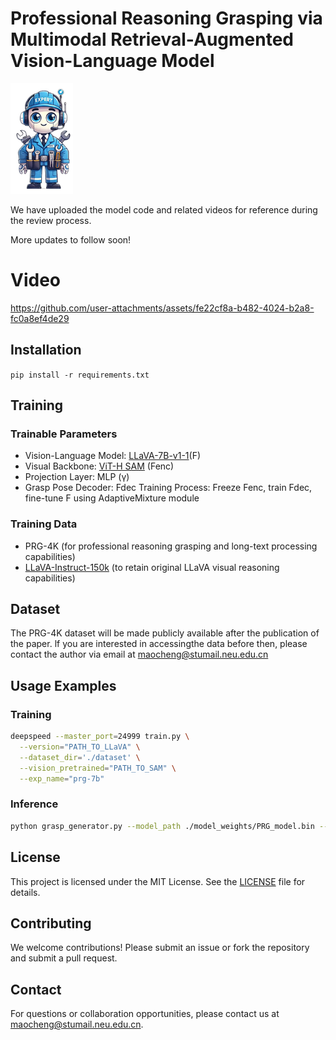 # Professional Reasoning Grasping via Multimodal Retrieval-Augmented Vision-Language Model

<img src="image/fig1.png" width="100">

We have uploaded the model code and related videos for reference during the review process.

More updates to follow soon! 

# Video
https://github.com/user-attachments/assets/fe22cf8a-b482-4024-b2a8-fc0a8ef4de29


## Installation
```pip install -r requirements.txt```


## Training
### Trainable Parameters
- Vision-Language Model: [LLaVA-7B-v1-1](https://huggingface.co/liuhaotian/LLaVA-Lightning-7B-delta-v1-1)(F)
- Visual Backbone: [ViT-H SAM](https://dl.fbaipublicfiles.com/segment_anything/sam_vit_h_4b8939.pth) (Fenc)
- Projection Layer: MLP (γ)
- Grasp Pose Decoder: Fdec
Training Process: Freeze Fenc, train Fdec, fine-tune F using AdaptiveMixture module

### Training Data
- PRG-4K (for professional reasoning grasping and long-text processing capabilities)
- [LLaVA-Instruct-150k](https://huggingface.co/datasets/liuhaotian/LLaVA-Instruct-150K/blob/main/llava_instruct_150k.json) (to retain original LLaVA visual reasoning capabilities)



## Dataset
The PRG-4K dataset will be made publicly available after the publication of the paper. lf you are interested in accessingthe data before then, please contact the author via email at maocheng@stumail.neu.edu.cn

## Usage Examples

### Training

```bash
deepspeed --master_port=24999 train.py \
  --version="PATH_TO_LLaVA" \
  --dataset_dir='./dataset' \
  --vision_pretrained="PATH_TO_SAM" \
  --exp_name="prg-7b"
```


### Inference

```bash
python grasp_generator.py --model_path ./model_weights/PRG_model.bin --input ./data/sample_input.png --output ./results/output_image.png --gpu 0
```

## License

This project is licensed under the MIT License. See the [LICENSE](LICENSE) file for details.

## Contributing

We welcome contributions! Please submit an issue or fork the repository and submit a pull request.

## Contact

For questions or collaboration opportunities, please contact us at [maocheng@stumail.neu.edu.cn](mailto:maocheng@stumail.neu.edu.cn).
